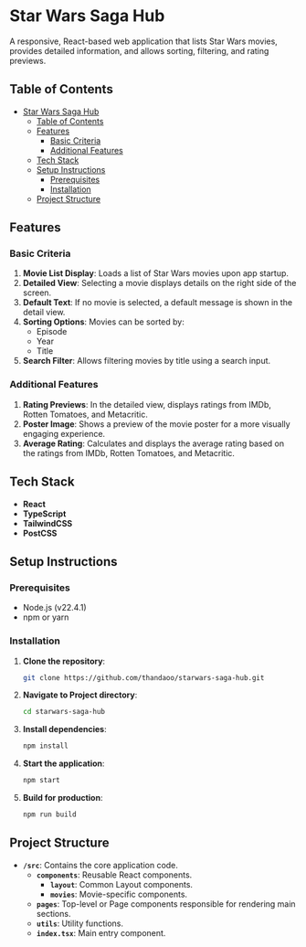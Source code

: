 # Star Wars Saga Hub

A responsive, React-based web application that lists Star Wars movies, provides detailed information, and allows sorting, filtering, and rating previews.

## Table of Contents

- [Star Wars Saga Hub](#star-wars-saga-hub)
  - [Table of Contents](#table-of-contents)
  - [Features](#features)
    - [Basic Criteria](#basic-criteria)
    - [Additional Features](#additional-features)
  - [Tech Stack](#tech-stack)
  - [Setup Instructions](#setup-instructions)
    - [Prerequisites](#prerequisites)
    - [Installation](#installation)
  - [Project Structure](#project-structure)

## Features

### Basic Criteria

1. **Movie List Display**: Loads a list of Star Wars movies upon app startup.
2. **Detailed View**: Selecting a movie displays details on the right side of the screen.
3. **Default Text**: If no movie is selected, a default message is shown in the detail view.
4. **Sorting Options**: Movies can be sorted by:
   - Episode
   - Year
   - Title
5. **Search Filter**: Allows filtering movies by title using a search input.

### Additional Features

1. **Rating Previews**: In the detailed view, displays ratings from IMDb, Rotten Tomatoes, and Metacritic.
2. **Poster Image**: Shows a preview of the movie poster for a more visually engaging experience.
3. **Average Rating**: Calculates and displays the average rating based on the ratings from IMDb, Rotten Tomatoes, and Metacritic.

## Tech Stack

- **React**
- **TypeScript**
- **TailwindCSS**
- **PostCSS**

## Setup Instructions

### Prerequisites

- Node.js (v22.4.1)
- npm or yarn

### Installation

1. **Clone the repository**:

   ```bash
   git clone https://github.com/thandaoo/starwars-saga-hub.git
   ```

2. **Navigate to Project directory**:

   ```bash
   cd starwars-saga-hub
   ```

3. **Install dependencies**:

   ```bash
   npm install
   ```

4. **Start the application**:

   ```bash
   npm start
   ```

5. **Build for production**:

   ```bash
   npm run build
   ```

## Project Structure

- **`/src`**: Contains the core application code.
  - **`components`**: Reusable React components.
    - **`layout`**: Common Layout components.
    - **`movies`**: Movie-specific components.
  - **`pages`**: Top-level or Page components responsible for rendering main sections.
  - **`utils`**: Utility functions.
  - **`index.tsx`**: Main entry component.
